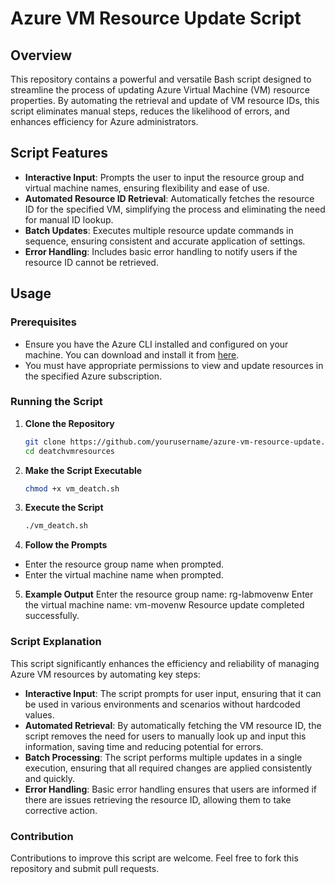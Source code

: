 # Azure VM Resource Update Script

## Overview

This repository contains a powerful and versatile Bash script designed to streamline the process of updating Azure Virtual Machine (VM) resource properties. By automating the retrieval and update of VM resource IDs, this script eliminates manual steps, reduces the likelihood of errors, and enhances efficiency for Azure administrators.

## Script Features

- **Interactive Input**: Prompts the user to input the resource group and virtual machine names, ensuring flexibility and ease of use.
- **Automated Resource ID Retrieval**: Automatically fetches the resource ID for the specified VM, simplifying the process and eliminating the need for manual ID lookup.
- **Batch Updates**: Executes multiple resource update commands in sequence, ensuring consistent and accurate application of settings.
- **Error Handling**: Includes basic error handling to notify users if the resource ID cannot be retrieved.

## Usage

### Prerequisites

- Ensure you have the Azure CLI installed and configured on your machine. You can download and install it from [here](https://docs.microsoft.com/en-us/cli/azure/install-azure-cli).
- You must have appropriate permissions to view and update resources in the specified Azure subscription.

### Running the Script

1. **Clone the Repository**
   ```bash
   git clone https://github.com/yourusername/azure-vm-resource-update.git](https://github.com/fquinino/deatchvmresources.git
   cd deatchvmresources

2. **Make the Script Executable**
   ```bash
   chmod +x vm_deatch.sh

3. **Execute the Script**
   ```bash
   ./vm_deatch.sh

4. **Follow the Prompts**
  - Enter the resource group name when prompted.
  - Enter the virtual machine name when prompted.

5. **Example Output**
  Enter the resource group name: rg-labmovenw
  Enter the virtual machine name: vm-movenw
  Resource update completed successfully.

### Script Explanation

This script significantly enhances the efficiency and reliability of managing Azure VM resources by automating key steps:

- **Interactive Input**: The script prompts for user input, ensuring that it can be used in various environments and scenarios without hardcoded values.
- **Automated Retrieval**: By automatically fetching the VM resource ID, the script removes the need for users to manually look up and input this information, saving time and reducing potential for errors.
- **Batch Processing**: The script performs multiple updates in a single execution, ensuring that all required changes are applied consistently and quickly.
- **Error Handling**: Basic error handling ensures that users are informed if there are issues retrieving the resource ID, allowing them to take corrective action.

### Contribution

Contributions to improve this script are welcome. Feel free to fork this repository and submit pull requests.


